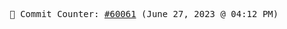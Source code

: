 <p align="center">
    <samp>
        📮 Commit Counter: <a href="https://github.com/Javascript-void0/Javascript-void0/commits/main">#60061</a> (June 27, 2023 @ 04:12 PM)
    </samp>
</p>